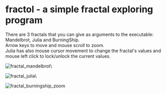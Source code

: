 # fractol - a simple fractal exploring program

There are 3 fractals that you can give as arguments to the executable: Mandelbrot, Julia and BurningShip.\
Arrow keys to move and mouse scroll to zoom.\
Julia has also mouse cursor movement to change the fractal's values and mouse left click to lock/unlock the current values.

![fractal_mandelbrot](https://github.com/reneaho/fractol/assets/22603820/41f9c7e9-1fae-4414-b454-736e4281d72f)\

![fractal_julia](https://github.com/reneaho/fractol/assets/22603820/966190f8-0a11-4e37-8bcd-752ba8c10f9e)\

![fractal_burningship_zoom](https://github.com/reneaho/fractol/assets/22603820/eceb5566-51cf-4ca0-ba08-397f0cebe2fa)


